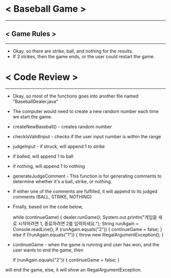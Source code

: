 # < Baseball Game >
***
## < Game Rules >
***
- Okay, so there are strike, ball, and nothing for the results. 
- If 3 strikes, then the game ends, or the user could restart the game.

# < Code Review >
 ***
- Okay, so most of the functions goes into another file named "BaseballDealer.java"

- The computer would need to create a new random number each time we start the game.
- createNewBaseball() - creates random number
- checkIsValidInput - checks if the user input number is within the range
- judgeInput - if struck, will append 1 to strike
- if balled, will append 1 to ball
- if nothing, will append 1 to nothing

- generateJudgeComment - This function is for generating comments to determine whether it's a ball, strike, or nothing. 
- If either one of the comments are fulfilled, it will append to its judged comments (BALL, STRIKE, NOTHING)
- Finally, based on the code below,


    
    while (continueGame) {
    dealer.runGame();
    System.out.println("게임을 새로 시작하려면 1, 종료하려면 2를 입력하세요.");
    String runAgain = Console.readLine();
    if (runAgain.equals("2")) {
    continueGame = false;
    } else if (!runAgain.equals("1")) {
    throw new IllegalArgumentException();
    }

- continueGame - when the game is running and user has won, and the user wants to end the game,
then 


     if (runAgain.equals("2")) {
    continueGame = false;
    } 

will end the game, else, it will show an IllegalArgumentException.